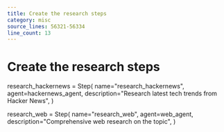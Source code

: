 ```yaml
---
title: Create the research steps
category: misc
source_lines: 56321-56334
line_count: 13
---
```


# Create the research steps
research_hackernews = Step(
    name="research_hackernews",
    agent=hackernews_agent,
    description="Research latest tech trends from Hacker News",
)

research_web = Step(
    name="research_web",
    agent=web_agent,
    description="Comprehensive web research on the topic",
)

